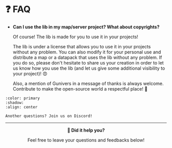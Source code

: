 # ❓ FAQ

-  **Can I use the lib in my map/server project? What about copyrights?**

   Of course! The lib is made for you to use it in your projects!

   The lib is under a license that allows you to use it in your projects without any problem. You can also modify it for your personal use and distribute a map or a datapack that uses the lib without any problem. If you do so, please don't hesitate to share us your creation in order to let us know how you use the lib (and let us give some additional visibility to your project)! 😍

   Also, a mention of Gunivers in a message of thanks is always welcome. Contribute to make the open-source world a respectful place! 🤗

```{button-link} https://discord.gg/E8qq6tN
:color: primary
:shadow:
:align: center

Another questions? Join us on Discord!
```

---

<div align=center>

**💬 Did it help you?**

Feel free to leave your questions and feedbacks below!

</div>

<script src="https://giscus.app/client.js"
        data-repo="Gunivers/Glibs"
        data-repo-id="R_kgDOHQjqYg"
        data-category="Documentation"
        data-category-id="DIC_kwDOHQjqYs4CUQpy"
        data-mapping="title"
        data-strict="0"
        data-reactions-enabled="1"
        data-emit-metadata="0"
        data-input-position="bottom"
        data-theme="light"
        data-lang="fr"
        data-loading="lazy"
        crossorigin="anonymous"
        async>
</script>